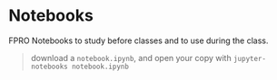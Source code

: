 # Notebooks

FPRO Notebooks to study before classes and to use during the class.

> download a `notebook.ipynb`, and open your copy with `jupyter-notebooks notebook.ipynb`
